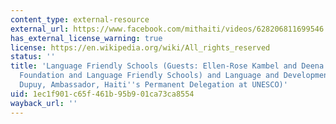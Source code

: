 ```yaml
---
content_type: external-resource
external_url: https://www.facebook.com/mithaiti/videos/628206811699546
has_external_license_warning: true
license: https://en.wikipedia.org/wiki/All_rights_reserved
status: ''
title: 'Language Friendly Schools (Guests: Ellen-Rose Kambel and Deena Hurwitz, Rutu
  Foundation and Language Friendly Schools) and Language and Development (Guest: Dominique
  Dupuy, Ambassador, Haiti''s Permanent Delegation at UNESCO)'
uid: 1ec1f901-c65f-461b-95b9-01ca73ca8554
wayback_url: ''
---
```

